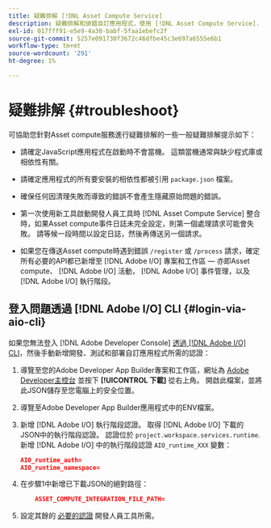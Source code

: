 ```yaml
---
title: 疑難排解 [!DNL Asset Compute Service]
description: 疑難排解和偵錯自訂應用程式，使用 [!DNL Asset Compute Service].
exl-id: 017fff91-e5e9-4a30-babf-5faa1ebefc2f
source-git-commit: 5257e091730f3672c46dfbe45c3e697a6555e6b1
workflow-type: tm+mt
source-wordcount: '291'
ht-degree: 1%

---
```


# 疑難排解 {#troubleshoot}

可協助您針對Asset compute服務進行疑難排解的一些一般疑難排解提示如下：

* 請確定JavaScript應用程式在啟動時不會當機。 這類當機通常與缺少程式庫或相依性有關。
* 請確定應用程式的所有要安裝的相依性都被引用 `package.json` 檔案。
* 確保任何因清理失敗而導致的錯誤不會產生隱藏原始問題的錯誤。

* 第一次使用新工具啟動開發人員工具時 [!DNL Asset Compute Service] 整合時，如果Asset compute事件日誌未完全設定，則第一個處理請求可能會失敗。 請等候一段時間以設定日誌，然後再傳送另一個請求。
* 如果您在傳送Asset compute時遇到錯誤 `/register` 或 `/process` 請求，確定所有必要的API都已新增至 [!DNL Adobe I/O] 專案和工作區 — 亦即Asset compute、 [!DNL Adobe I/O] 活動， [!DNL Adobe I/O] 事件管理，以及 [!DNL Adobe I/O] 執行階段。

## 登入問題透過 [!DNL Adobe I/O] CLI {#login-via-aio-cli}

如果您無法登入 [!DNL Adobe Developer Console] [透過 [!DNL Adobe I/O] CLI](https://developer.adobe.com/app-builder/docs/getting_started/first_app/#3-signing-in-from-cli)，然後手動新增開發、測試和部署自訂應用程式所需的認證：

1. 導覽至您的Adobe Developer App Builder專案和工作區，網址為 [Adobe Developer主控台](https://console.adobe.io/) 並按下 **[!UICONTROL 下載]** 從右上角。 開啟此檔案，並將此JSON儲存至您電腦上的安全位置。

1. 導覽至Adobe Developer App Builder應用程式中的ENV檔案。

1. 新增 [!DNL Adobe I/O] 執行階段認證。 取得 [!DNL Adobe I/O] 下載的JSON中的執行階段認證。 認證位於 `project.workspace.services.runtime`. 新增 [!DNL Adobe I/O] 中的執行階段認證 `AIO_runtime_XXX` 變數：

   ```json
   AIO_runtime_auth=
   AIO_runtime_namespace=
   ```

1. 在步驟1中新增已下載JSON的絕對路徑：

   ```json
       ASSET_COMPUTE_INTEGRATION_FILE_PATH=
   ```

1. 設定其餘的 [必要的認證](develop-custom-application.md) 開發人員工具所需。

<!-- TBD for later:
Add any best practices for developers in this section:
* Any items to take care of when creating projects.
* Any naming conventions, reserved keywords, etc.?
* Any terms that can become a source of confusion later based on our OOTB naming.

* If required, add limitations for custom applications and spin those off as best practices.
* Do NOT borrow any content from https://git.corp.adobe.com/nui/nui/blob/master/doc/worker_api.md. It is outdated and irrelevant for 3rd party custom applications.
-->
